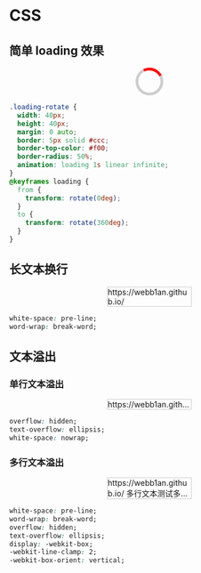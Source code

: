# CSS

<style>
.loading-rotate {
  width: 40px;
  height: 40px;
  margin: 0 auto;
  border: 5px solid #ccc;
  border-top-color: #f00;
  border-radius: 50%;
  animation: loading 1s linear infinite;
}
@keyframes loading {
  from {
    transform: rotate(0deg);
  }
  to {
    transform: rotate(360deg);
  }
}
</style>

## 简单 loading 效果

<div class="loading-rotate"></div>

```css
.loading-rotate {
  width: 40px;
  height: 40px;
  margin: 0 auto;
  border: 5px solid #ccc;
  border-top-color: #f00;
  border-radius: 50%;
  animation: loading 1s linear infinite;
}
@keyframes loading {
  from {
    transform: rotate(0deg);
  }
  to {
    transform: rotate(360deg);
  }
}
```


## 长文本换行

<div style="width: 150px; border: 1px solid #ccc; word-wrap: break-word; margin: 0 auto;">https://webb1an.github.io/</div>

```css
white-space: pre-line;
word-wrap: break-word;
```

## 文本溢出

### 单行文本溢出

<div style="width: 150px; border: 1px solid #ccc; overflow: hidden; text-overflow: ellipsis; white-space: nowrap; margin: 0 auto;">https://webb1an.github.io/</div>

```css
overflow: hidden;
text-overflow: ellipsis;
white-space: nowrap;
```

### 多行文本溢出

<div style="width: 150px; border: 1px solid #ccc; white-space: pre-line; word-wrap: break-word; overflow: hidden; text-overflow: ellipsis; display: -webkit-box; -webkit-line-clamp: 2; -webkit-box-orient: vertical; margin: 0 auto;">https://webb1an.github.io/ 多行文本测试多行文本测试多行文本测试多行文本测试</div>

```css
white-space: pre-line;
word-wrap: break-word;
overflow: hidden;
text-overflow: ellipsis;
display: -webkit-box;
-webkit-line-clamp: 2;
-webkit-box-orient: vertical;
```
